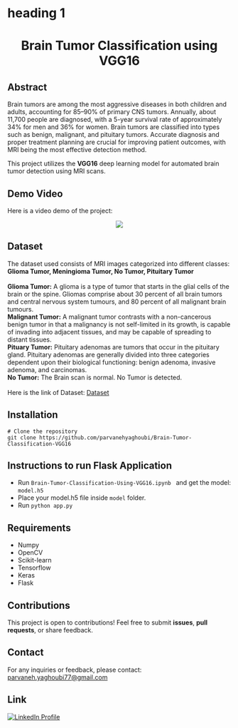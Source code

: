 # heading 1


<h1 align="center">Brain Tumor Classification using VGG16</h1>
<h2>Abstract</h2>
<p>Brain tumors are among the most aggressive diseases in both children and adults, accounting for 85–90% of primary CNS tumors. Annually, about 11,700 people are diagnosed, with a 5-year survival rate of approximately 34% for men and 36% for women. Brain tumors are classified into types such as benign, malignant, and pituitary tumors. Accurate diagnosis and proper treatment planning are crucial for improving patient outcomes, with MRI being the most effective detection method.
<br><p></p>This project utilizes the <b>VGG16</b> deep learning model for automated brain tumor detection using MRI scans.</p>
<h2>Demo Video</h2>
<p>Here is a video demo of the project: </p>
<p align="center">
  <img src="https://github.com/parvanehyaghoubi/Brain-Tumor-Classification-VGG16/blob/main/Demo/tumor_detection.gif?raw=true" />
</p>
<h2>Dataset</h2>
<p>The dataset used consists of MRI images categorized into different classes: 
<br><b>Glioma Tumor, Meningioma Tumor, No Tumor, Pituitary Tumor</b>
<br><br><b>Glioma Tumor:</b>
A glioma is a type of tumor that starts in the glial cells of the brain or the spine. Gliomas comprise about 30 percent of all brain tumors and central nervous system tumours, and 80 percent of all malignant brain tumours.
<br><b>Malignant Tumor:</b>
A malignant tumor contrasts with a non-cancerous benign tumor in that a malignancy is not self-limited in its growth, is capable of invading into adjacent tissues, and may be capable of spreading to distant tissues.
<br><b>Pituary Tumor:</b>
Pituitary adenomas are tumors that occur in the pituitary gland. Pituitary adenomas are generally divided into three categories dependent upon their biological functioning: benign adenoma, invasive adenoma, and carcinomas.
<br><b>No Tumor:</b>
The Brain scan is normal. No Tumor is detected.<br>
  <br>Here is the link of Dataset: <a href="https://drive.google.com/drive/folders/1JGf8EX8X5ycXJ6Avd9owa4FalDfdmp3A?usp=sharing" target="_blank">Dataset</a></p>
<h2>Installation</h2>
<pre><code class="language-python"># Clone the repository
git clone https://github.com/parvanehyaghoubi/Brain-Tumor-Classification-VGG16</code></pre>
<h2>Instructions to run Flask Application</h2>
<ul>
  <li>Run <code class="language-python">Brain-Tumor-Classification-Using-VGG16.ipynb </code> and get the model: <code class="language-python">model.h5</code> </li>
  <li>Place your model.h5 file inside <code class="language-python">model</code> folder.</li>
  <li>Run <code class="language-python">python app.py</code></li>
</ul>
<h2>Requirements</h2>
<ul>
  <li>Numpy</li>
  <li>OpenCV</li>
  <li>Scikit-learn</li>
  <li>Tensorflow</li>
  <li>Keras</li>
  <li>Flask</li>
</ul>
<h2>Contributions</h2>
<p>This project is open to contributions! Feel free to submit <b>issues</b>, <b>pull requests</b>, or share feedback.</p>
<h2>Contact</h2>
<p>For any inquiries or feedback, please contact:
  <br><a href="parvaneh.yaghoubi77@gmail.com">parvaneh.yaghoubi77@gmail.com</a>
</p>
<h2>Link</h2>
<a href="https://www.linkedin.com/in/parvaneh-yaghoubi-54362620b/" target="_blank">
  <img src="https://img.shields.io/badge/linkedin-0A66C2?style=for-the-badge&logo=linkedin&logoColor=white" alt="LinkedIn Profile">
</a>
